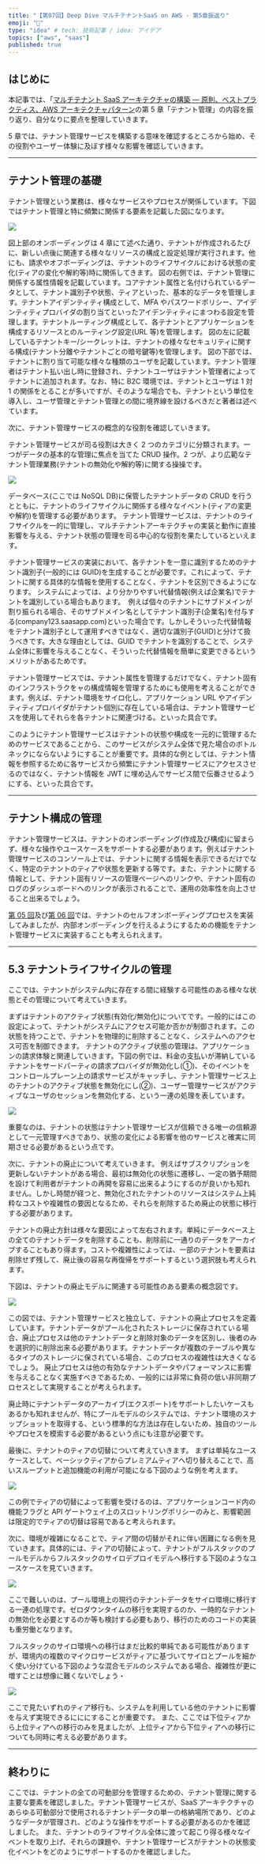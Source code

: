 ```yaml
---
title: "【第07回】Deep Dive マルチテナントSaaS on AWS - 第5章振返り"
emoji: "🤿"
type: "idea" # tech: 技術記事 / idea: アイデア
topics: ["aws", "saas"]
published: true
---
```


## はじめに

本記事では、「[マルチテナント SaaS アーキテクチャの構築 ― 原則、ベストプラクティス、AWS アーキテクチャパターン](https://www.oreilly.co.jp/books/9784814401017/)の第 5 章「テナント管理」の内容を振り返り、自分なりに要点を整理していきます。

5 章では、テナント管理サービスを構築する意味を確認するところから始め、その役割やユーザー体験に及ぼす様々な影響を確認していきます。

---

## テナント管理の基礎

テナント管理という業務は、様々なサービスやプロセスが関係しています。下図ではテナント管理と特に頻繁に関係する要素を記載した図になります。

![](/images/07/tenant-manage-concept.drawio.png)

図上部のオンボーディングは 4 章にて述べた通り、テナントが作成されるたびに、新しい点後に関連する様々なリソースの構成と設定処理が実行されます。他にも、請求やオフボーディングは、テナントのライフサイクルにおける状態の変化(ティアの変化や解約等)時に関係してきます。
図の右側では、テナント管理に関係する属性情報を記載しています。コアテナント属性と名付けられているデータとして、テナント識別子や状態、ティアといった、基本的なデータを管理します。テナントアイデンティティ構成として、MFA やパスワードポリシー、アイデンティティプロバイダの割り当てといったアイデンティティにまつわる設定を管理します。テナントルーティング構成として、各テナントとアプリケーションを構成するリソースとのルーティング設定(URL 等)を管理します。
図の左に記載しているテナントキー/シークレットは、テナントの様々なセキュリティに関する構成(テナント分離やテナントごとの暗号鍵等)を管理します。
図の下部では、テナントに割り当て可能な様々な種類のユーザを記載しています。テナント管理者はテナント払い出し時に登録され、テナントユーザはテナント管理者によってテナントに追加されます。なお、特に B2C 環境では、テナントとユーザは 1 対 1 の関係をとることが多いですが、そのような場合でも、テナントという単位を導入し、ユーザ管理とテナント管理との間に境界線を設けるべきだと著者は述べています。

次に、テナント管理サービスの概念的な役割を確認していきます。

テナント管理サービスが司る役割は大きく 2 つのカテゴリに分類されます。一つがデータの基本的な管理に焦点を当てた CRUD 操作。2 つが、より広範なテナント管理業務(テナントの無効化や解約等)に関する操操です。

![](/images/07/tenant-manage-two-ops.drawio.png)

データベース(ここでは NoSQL DB)に保管したテナントデータの CRUD を行うとともに、テナントのライフサイクルに関係する様々なイベント(ティアの変更や解約)を管理する必要があります。
テナント管理サービスは、テナントのライフサイクルを一的に管理し、マルチテナントアーキテクチャの実装と動作に直接影響を与える、テナント状態の管理を司る中心的な役割を果たしているといえます。

テナント管理サービスの実装において、各テナントを一意に識別するためのテナント識別子(一般的には GUID)を生成することが必要です。これによって、テナントに関する具体的な情報を使用することなく、テナントを区別できるようになります。
システムによっては、より分かりやすい代替情報(例えば企業名)でテナントを識別している場合もあります。　例えば個々のテナントにサブドメインが割り振られる場合、そのサブドメイン名としてテナント識別子(企業名)を付与する(company123.saasapp.com)といった場合です。しかしそういった代替情報をテナント識別子として運用すべきではなく、適切な識別子(GUID)と分けて扱うべきです。大きな理由としては、GUID でテナントを識別することで、システム全体に影響を与えることなく、そういった代替情報を簡単に変更できるというメリットがあるためです。

テナント管理サービスでは、テナント属性を管理するだけでなく、テナント固有のインフラストラクをャの構成情報を管理するためにも使用を考えることができます。例えば、テナント環境をサイロ化し、アプリケーション URL やアイデンティティプロバイダがテナント個別に存在している場合は、テナント管理サービスを使用してそれらを各テナントに関連づける。といった具合です。

このようにテナント管理サービスはテナントの状態や構成を一元的に管理するためのサービスであることから、このサービスがシステム全体で見た場合のボトルネックにならないようにすることが重要です。具体的な例としては、テナント情報を参照するために各サービスから頻繁にテナント管理サービスにアクセスさせるのではなく、テナント情報を JWT に埋め込んでサービス間で伝番させるようにする、といった具合です。

---

## テナント構成の管理

テナント管理サービスは、テナントのオンボーディング(作成及び構成)に留まらず、様々な操作やユースケースをサポートする必要があります。例えばテナント管理サービスのコンソール上では、テナントに関する情報を表示できるだけでなく、特定のテナントのティアや状態を更新する等です。また、テナントに関する情報として、テナント固有リソースの管理ページへのリンクや、テナント固有のログのダッシュボードへのリンクが表示されることで、運用の効率性を向上させること出来るでしょう。

[第 05 回](https://zenn.dev/horietakehiro/articles/deep-dive-multi-tenant-saas-on-aws-05)及び[第 06 回](https://zenn.dev/horietakehiro/articles/deep-dive-multi-tenant-saas-on-aws-06)では、テナントのセルフオンボーディングプロセスを実装してみましたが、内部オンボーディングを行えるようにするための機能をテナント管理サービスに実装することも考えられえます。

---

## 5.3 テナントライフサイクルの管理

ここでは、テナントがシステム内に存在する間に経験する可能性のある様々な状態とその管理について考えていきます。

まずはテナントのアクティブ状態(有効化/無効化)についてです。一般的にはこの設定によって、テナントがシステムにアクセス可能か否かが制御されます。この状態を持つことで、テナントを物理的に削除することなく、システムへのアクセス可否を制御できます。
テナントのアクティブ状態の管理は、アプリケーションの請求体験と関連していきます。下図の例では、料金の支払いが滞納しているテナントをサードパーティの請求プロバイダが無効化し(①)、そのイベントをコントロールプレーン上の請求サービスがキャッチし、テナント管理サービス上のテナントのアクティブ状態を無効化にし(②)、ユーザー管理サービスがアクティブなユーザのセッションを無効化する、という一連の処理を表しています。

![](/images/07/disable-tenant.drawio.png)

重要なのは、テナントの状態はテナント管理サービスが信頼できる唯一の信頼源として一元管理すべきであり、状態の変化による影響を他のサービスと確実に同期させる必要があるという点です。

次に、テナントの廃止について考えていきます。
例えばサブスクリプションを更新しないテナントがある場合、最初は無効化の状態に遷移し、一定の猶予期間を設けて利用者がテナントの再開を容易に出来るようにするのが良いかも知れません。しかし時間が経つと、無効化されたテナントのリソースはシステム上純粋なコストや複雑性の要因となるため、それらを削除するため廃止の状態に移行する必要があります。

テナントの廃止方針は様々な要因によって左右されます。単純にデータベース上の全てのテナントデータを削除することも、削除前に一通りのデータをアーカイブすることもあり得ます。コストや複雑性によっては、一部のテナントを要素は削除せず残して、廃止後の容易な再復帰をサポートするという選択肢も考えられます。

下図は、テナントの廃止モデルに関連する可能性のある要素の概念図です。

![](/images/07/abandon-tenant.drawio.png)

この図では、テナント管理サービスと独立して、テナントの廃止プロセスを定義しています。テナントデータがプール化されたストレージに保存されている場合、廃止プロセスは他のテナントデータと削除対象のデータを区別し、後者のみを選択的に削除出来る必要があります。テナントデータが複数のテーブルや異なるタイプのストレージに保されている場合、このプロセスの複雑性は大きくなるでしょう。
廃止プロセスは他の有効なテナントデータやパフォーマンスに影響を与えることなく実施すべきであるため、一般的には非常に負荷の低い非同期プロセスとして実現することが考えられます。

廃止時にテナントデータのアーカイブ(エクスポート)をサポートしたいケースもあるかも知れませんが、特にプールモデルのシステムでは、テナント環境のスナップショットを取得する、という標準的な方法は存在しないため、独自のツールやプロセスを模索する必要があるという点にも注意が必要です。

最後に、テナントのティアの切替について考えていきます。
まずは単純なユースケースとして、ベーシックティアからプレミアムティアへ切り替えることで、高いスループットと追加機能の利用が可能になる下図のような例を考えます。

![](/images/07/tier-switch-full-stack.drawio.png)

この例でティアの切替によって影響を受けるのは、アプリケーションコード内の機能フラグと API ゲートウェイ上のスロットリングポリシーのみと、影響範囲は限定的でティアの切替は容易であると考えられます。

次に、環境が複雑になることで、ティア間の切替がそれに伴い困難になる例を見ていきます。具体的には、ティアの切替によって、テナントがフルスタックのプールモデルからフルスタックのサイロデプロイモデルへ移行する下図のようなユースケースを見ていきます。

![](/images/07/from-pool-to-silo.drawio.png)

ここで難しいのは、プール環境上の現行のテナントデータをサイロ環境に移行する一連の処理です。ゼロダウンタイムの移行を実現するのか、一時的なテナントの無効化を必要とするのか等も検討する必要もあり、移行のためのコードの実装も重労働となります。

フルスタックのサイロ環境への移行はまだ比較的単純である可能性がありますが、環境内の複数のマイクロサービスがティアに基づいてサイロとプールを細かく使い分けている下図のような混合モデルのシステムである場合、複雑性が更に増すことは想像に難くないでしょう・

![](/images/07/tier-switch-mix.drawio.png)

ここで見たいずれのティア移行も、システムを利用している他のテナントに影響を与えず実現できるにににすることが重要です。
また、ここでは下位ティアから上位ティアへの移行のみを見ましたが、上位ティアから下位ティアへの移行についても同時に考える必要があります。

---

## 終わりに

ここでは、テナントの全ての可動部分を管理するための、テナント管理に関する主要な要素を確認しました。テナント管理サービスが、SaaS アーキテクチャのあらゆる可動部分で使用されるテナントデータの単一の格納場所であり、どのようなデータが管理され、どのような操作をサポートする必要があるのかを確認しました。
また、テナントのライフサイクル全体に渡って起こり得る様々なイベントを取り上げ、それらの課題や、テナント管理サービスがテナントの状態変化イベントをどのようにサポートするのかを確認しました。
